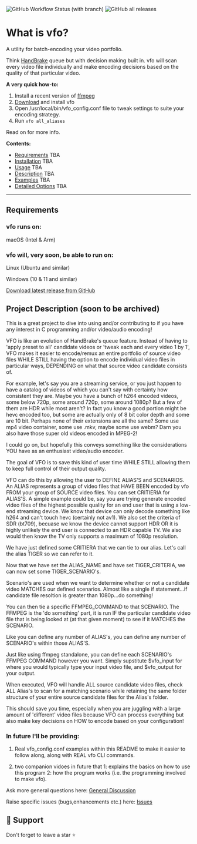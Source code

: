 ![GitHub Workflow Status (with branch)](https://img.shields.io/github/actions/workflow/status/CraigWatt/vfo/on-push-test.yml?branch=main)
![GitHub all releases](https://img.shields.io/github/downloads/CraigWatt/vfo/total)

# What is vfo?

A utility for batch-encoding your video portfolio.  

Think [HandBrake](https://github.com/HandBrake/HandBrake) queue but with decision making built in.  vfo will scan every video file individually and make encoding decisions based on the quality of that particular video.

**A very quick how-to:**

1. Install a recent version of [ffmpeg](https://ffmpeg.org/download.html)
2. [Download](https://github.com/CraigWatt/vfo/releases/latest) and install vfo
3. Open /usr/local/bin/vfo_config.conf file to tweak settings to suite your encoding strategy.  
4. Run `vfo all_aliases`

Read on for more info.

**Contents:**

- [Requirements](#requirements) TBA
- [Installation](#installation) TBA
- [Usage](#usage) TBA
- [Description](#description) TBA
- [Examples](#examples) TBA
- [Detailed Options](#detailed-options) TBA

-------------

## Requirements

### vfo runs on:
  
  macOS (Intel & Arm)
  
### vfo will, very soon, be able to run on:
  
  Linux (Ubuntu and similar)
  
  Windows (10 & 11 and similar)
  
[Download latest release from GitHub](https://github.com/CraigWatt/vfo/releases/latest)



## Project Description (soon to be archived)

This is a great project to dive into using and/or contributing to if you have any interest in C programming and/or video/audio encoding!  

VFO is like an evolution of HandBrake's queue feature.  Instead of having to 'apply preset to all' candidate videos or 'tweak each and every video 1 by 1', VFO makes it easier to encode/remux an entire portfolio of source video files WHILE STILL having the option to encode individual video files in particular ways, DEPENDING on what that source video candidate consists of.

For example, let's say you are a streaming service, or you just happen to have a catalog of videos of which you can't say with certainty how consistent they are.  Maybe you have a bunch of h264 encoded videos, some below 720p, some around 720p, some around 1080p?  But a few of them are HDR while most aren't?  In fact you know a good portion might be hevc encoded too, but some are actually only of 8 bit color depth and some are 10 bit.  Perhaps none of their extensions are all the same?  Some use mp4 video container, some use .mkv, maybe some use webm?  Darn you also have those super old videos encoded in MPEG-2!  

I could go on, but hopefully this conveys something like the considerations YOU have as an enthusiast video/audio encoder.

The goal of VFO is to save this kind of user time WHILE STILL allowing them to keep full control of their output quality.

VFO can do this by allowing the user to DEFINE ALIAS'S and SCENARIOS.  An ALIAS represents a group of video files that HAVE BEEN encoded by vfo FROM your group of SOURCE video files. You can set CRITIERIA for ALIAS'S.  A simple example could be, say you are trying generate encoded video files of the highest possible quality for an end user that is using a low-end streaming device.  We know that device can only decode something like h264 and can't touch hevc (certainly not av1).
We also set the criteria of SDR (bt709), becuase we know the device cannot support HDR OR it is highly unlikely the end user is connected to an HDR capable TV.  We also would then know the TV only supports a maximum of 1080p resolution.

We have just defined some CRITIERA that we can tie to our alias.  Let's call the alias TIGER so we can refer to it.

Now that we have set the ALIAS_NAME and have set TIGER_CRITERIA, we can now set some TIGER_SCENARIO's.  

Scenario's are used when we want to determine whether or not a candidate video MATCHES our defined scenarios.  Almost like a single if statement...if candidate file resoltion is greater than 1080p...do something!

You can then tie a specific FFMPEG_COMMAND to that SCENARIO.  The FFMPEG is the 'do something' part, it is run IF the particular candidate video file that is being looked at (at that given moment) to see if it MATCHES the SCENARIO.

Like you can define any number of ALIAS's, you can define any number of SCENARIO's within those ALIAS'S.

Just like using ffmpeg standalone, you can define each SCENARIO's FFMPEG COMMAND however you want.  Simply supstitute $vfo_input for where you would typically type your input video file, and $vfo_output for your output.

When executed, VFO will handle ALL source candidate video files, check ALL Alias's to scan for a matching scenario while retaining the same folder structure of your entire source candidate files for the Alias's folder.

This should save you time, especially when you are juggling with a large amount of 'different' video files because VFO can process everything but also make key decisions on HOW to encode based on your configuration!

### In future I'll be providing:

1. Real vfo_config.conf examples within this README to make it easier to follow along, along with REAL vfo CLI commands.

2. two companion vidoes in future that 1: explains the basics on how to use this program 2: how the program works (i.e. the programming involved to make vfo).

Ask more general questions here: [General Discussion](https://github.com/CraigWatt/vfo/discussions/27)

Raise specific issues (bugs,enhancements etc.) here: [Issues](https://github.com/CraigWatt/vfo/issues)

## 🙏 Support

Don't forget to leave a star ⭐️
